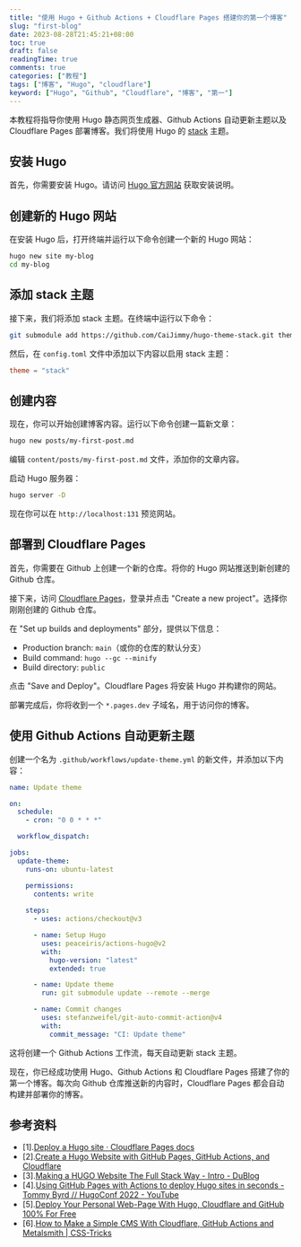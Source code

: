 ```yaml
---
title: "使用 Hugo + Github Actions + Cloudflare Pages 搭建你的第一个博客"
slug: "first-blog"
date: 2023-08-28T21:45:21+08:00
toc: true
draft: false
readingTime: true
comments: true
categories: ["教程"]
tags: ["博客", "Hugo", "cloudflare"]
keyword: ["Hugo", "Github", "Cloudflare", "博客", "第一"]
---
```


本教程将指导你使用 Hugo 静态网页生成器、Github Actions 自动更新主题以及 Cloudflare Pages 部署博客。我们将使用 Hugo 的 [stack](https://themes.gohugo.io/themes/hugo-theme-stack/) 主题。

## 安装 Hugo

首先，你需要安装 Hugo。请访问 [Hugo 官方网站](https://gohugo.io/getting-started/installing/) 获取安装说明。

## 创建新的 Hugo 网站

在安装 Hugo 后，打开终端并运行以下命令创建一个新的 Hugo 网站：

```bash
hugo new site my-blog
cd my-blog
```

## 添加 stack 主题

接下来，我们将添加 stack 主题。在终端中运行以下命令：

```bash
git submodule add https://github.com/CaiJimmy/hugo-theme-stack.git themes/stack
```

然后，在 `config.toml` 文件中添加以下内容以启用 stack 主题：

```toml
theme = "stack"
```

## 创建内容

现在，你可以开始创建博客内容。运行以下命令创建一篇新文章：

```bash
hugo new posts/my-first-post.md
```

编辑 `content/posts/my-first-post.md` 文件，添加你的文章内容。

启动 Hugo 服务器：

```bash
hugo server -D
```

现在你可以在 `http://localhost:131` 预览网站。

## 部署到 Cloudflare Pages

首先，你需要在 Github 上创建一个新的仓库。将你的 Hugo 网站推送到新创建的 Github 仓库。

接下来，访问 [Cloudflare Pages](https://pages.cloudflare.com/)，登录并点击 "Create a new project"。选择你刚刚创建的 Github 仓库。

在 "Set up builds and deployments" 部分，提供以下信息：

- Production branch: `main`（或你的仓库的默认分支）
- Build command: `hugo --gc --minify`
- Build directory: `public`

点击 "Save and Deploy"。Cloudflare Pages 将安装 Hugo 并构建你的网站。

部署完成后，你将收到一个 `*.pages.dev` 子域名，用于访问你的博客。

## 使用 Github Actions 自动更新主题

创建一个名为 `.github/workflows/update-theme.yml` 的新文件，并添加以下内容：

```yaml
name: Update theme

on:
  schedule:
    - cron: "0 0 * * *"

  workflow_dispatch:

jobs:
  update-theme:
    runs-on: ubuntu-latest

    permissions:
      contents: write
    
    steps:
      - uses: actions/checkout@v3

      - name: Setup Hugo
        uses: peaceiris/actions-hugo@v2
        with:
          hugo-version: "latest"
          extended: true

      - name: Update theme
        run: git submodule update --remote --merge

      - name: Commit changes
        uses: stefanzweifel/git-auto-commit-action@v4
        with:
          commit_message: "CI: Update theme"
```

这将创建一个 Github Actions 工作流，每天自动更新 stack 主题。

现在，你已经成功使用 Hugo、Github Actions 和 Cloudflare Pages 搭建了你的第一个博客。每次向 Github 仓库推送新的内容时，Cloudflare Pages 都会自动构建并部署你的博客。

## 参考资料

- [1].[Deploy a Hugo site · Cloudflare Pages docs](https://developers.cloudflare.com/pages/framework-guides/deploy-a-hugo-site/)
- [2].[Create a Hugo Website with GitHub Pages, GitHub Actions, and Cloudflare](https://schnerring.net/blog/create-a-hugo-website-with-github-pages-github-actions-and-cloudflare/)
- [3].[Making a HUGO Website The Full Stack Way - Intro - DuBlog](https://dublog.net/blog/hugo-blog-0/)
- [4].[Using GitHub Pages with Actions to deploy Hugo sites in seconds - Tommy Byrd // HugoConf 2022 - YouTube](https://youtube.com/watch?v=Z_7RIuf_Z-Q)
- [5].[Deploy Your Personal Web-Page With Hugo, Cloudflare and GitHub 100% For Free](https://hackernoon.com/deploy-your-personal-web-page-with-hugo-cloudflare-and-github-100percent-for-free)
- [6].[How to Make a Simple CMS With Cloudflare, GitHub Actions and Metalsmith | CSS-Tricks](https://css-tricks.com/how-to-make-a-simple-cms-with-cloudflare-github-actions-and-metalsmith/)
